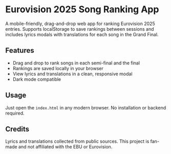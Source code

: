 # Eurovision 2025 Song Ranking App

A mobile-friendly, drag-and-drop web app for ranking Eurovision 2025 entries. Supports localStorage to save rankings between sessions and includes lyrics modals with translations for each song in the Grand Final.

## Features
- Drag and drop to rank songs in each semi-final and the final
- Rankings are saved locally in your browser
- View lyrics and translations in a clean, responsive modal
- Dark mode compatible

## Usage
Just open the `index.html` in any modern browser. No installation or backend required.

## Credits
Lyrics and translations collected from public sources. This project is fan-made and not affiliated with the EBU or Eurovision.
